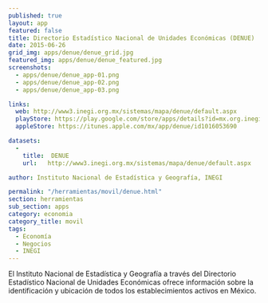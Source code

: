 ```yaml
---
published: true
layout: app
featured: false
title: Directorio Estadístico Nacional de Unidades Económicas (DENUE)
date: 2015-06-26
grid_img: apps/denue/denue_grid.jpg
featured_img: apps/denue/denue_featured.jpg
screenshots:
  - apps/denue/denue_app-01.png
  - apps/denue/denue_app-02.png
  - apps/denue/denue_app-03.png

links:
  web: http://www3.inegi.org.mx/sistemas/mapa/denue/default.aspx
  playStore: https://play.google.com/store/apps/details?id=mx.org.inegi.denuemv
  appleStore: https://itunes.apple.com/mx/app/denue/id1016053690

datasets:
  -
    title:  DENUE
    url:   http://www3.inegi.org.mx/sistemas/mapa/denue/default.aspx

author: Instituto Nacional de Estadística y Geografía, INEGI

permalink: "/herramientas/movil/denue.html"
section: herramientas
sub_section: apps
category: economia
category_title: movil
tags:
  - Economía
  - Negocios
  - INEGI
---
```


El Instituto Nacional de Estadística y Geografía a través del Directorio Estadístico Nacional de Unidades Económicas ofrece información sobre la identificación y ubicación de todos los establecimientos activos en México.
